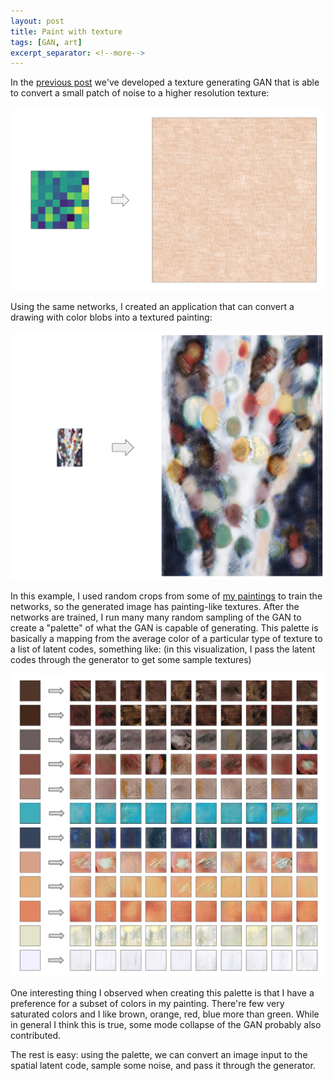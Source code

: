 ```yaml
---
layout: post
title: Paint with texture
tags: [GAN, art]
excerpt_separator: <!--more-->
---
```


In the [previous post](/2021/03/07/first-gan.html) we've developed a texture generating GAN that is able to convert a small patch of noise to a higher resolution texture:

<p align="center"><img src="/assets/img/paint_w_texture/noise_to_tx.png"/></p>

Using the same networks, I created an application that can convert a drawing with color blobs into a textured painting:

<p align="center"><img src="/assets/img/paint_w_texture/blobs_to_painting.png"/></p>

In this example, I used random crops from some of [my paintings](https://goo.gl/photos/RWheWukHeJtctmxM7) to train the networks, so the generated image has painting-like textures. After the networks are trained, I run many many random sampling of the GAN to create a "palette" of what the GAN is capable of generating. This palette is basically a mapping from the average color of a particular type of texture to a list of latent codes, something like: (in this visualization, I pass the latent codes through the generator to get some sample textures)

<p align="center"><img src="/assets/img/paint_w_texture/palette.png"/></p>

One interesting thing I observed when creating this palette is that I have a preference for a subset of colors in my painting. There're few very saturated colors and I like brown, orange, red, blue more than green. While in general I think this is true, some mode collapse of the GAN probably also contributed.

The rest is easy: using the palette, we can convert an image input to the spatial latent code, sample some noise, and pass it through the generator.
